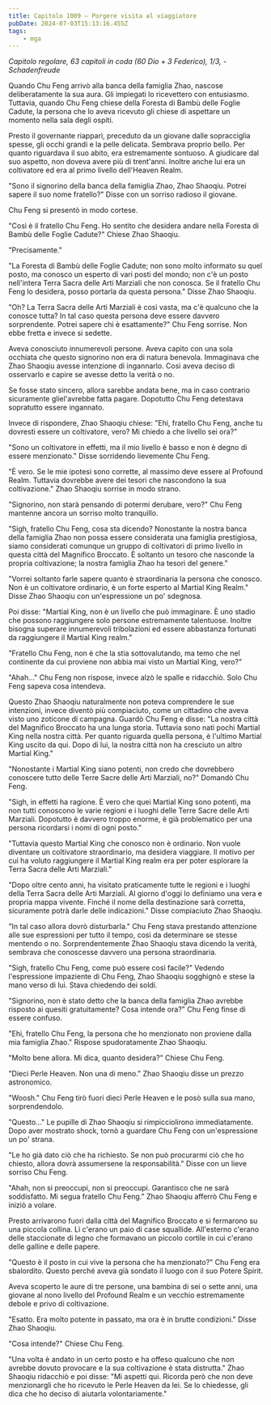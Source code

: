 ```yaml
---
title: Capitolo 1009 – Porgere visita al viaggiatore
pubDate: 2024-07-03T15:13:16.455Z
tags:
    - mga
---
```



<em>Capitolo regolare,
63 capitoli in coda (60 Dio + 3 Federico), 1/3,
-Schadenfreude</em>


Quando Chu Feng arrivò alla banca della famiglia Zhao, nascose deliberatamente la sua aura. Gli impiegati lo ricevettero con entusiasmo. Tuttavia, quando Chu Feng chiese della Foresta di Bambù delle Foglie Cadute, la persona che lo aveva ricevuto gli chiese di aspettare un momento nella sala degli ospiti.


Presto il governante riapparì, preceduto da un giovane dalle sopracciglia spesse, gli occhi grandi e la pelle delicata. Sembrava proprio bello. Per quanto riguardava il suo abito, era estremamente sontuoso. A giudicare dal suo aspetto, non doveva avere più di trent'anni. Inoltre anche lui era un coltivatore ed era al primo livello dell'Heaven Realm.


"Sono il signorino della banca della famiglia Zhao, Zhao Shaoqiu. Potrei sapere il suo nome fratello?" Disse con un sorriso radioso il giovane.


Chu Feng si presentò in modo cortese.


"Così è il fratello Chu Feng. Ho sentito che desidera andare nella Foresta di Bambù delle Foglie Cadute?" Chiese Zhao Shaoqiu.


"Precisamente."


"La Foresta di Bambù delle Foglie Cadute; non sono molto informato su quel posto, ma conosco un esperto di vari posti del mondo; non c'è un posto nell'intera Terra Sacra delle Arti Marziali che non conosca. Se il fratello Chu Feng lo desidera, posso portarla da questa persona." Disse Zhao Shaoqiu.


"Oh? La Terra Sacra delle Arti Marziali è così vasta, ma c'è qualcuno che la conosce tutta? In tal caso questa persona deve essere davvero sorprendente. Potrei sapere chi è esattamente?" Chu Feng sorrise. Non ebbe fretta e invece si sedette.


Aveva conosciuto innumerevoli persone. Aveva capito con una sola occhiata che questo signorino non era di natura benevola. Immaginava che Zhao Shaoqiu avesse intenzione di ingannarlo. Così aveva deciso di osservarlo e capire se avesse detto la verità o no.


Se fosse stato sincero, allora sarebbe andata bene, ma in caso contrario sicuramente gliel'avrebbe fatta pagare. Dopotutto Chu Feng detestava sopratutto essere ingannato.


Invece di rispondere, Zhao Shaoqiu chiese: "Ehi, fratello Chu Feng, anche tu dovresti essere un coltivatore, vero? Mi chiedo a che livello sei ora?"


"Sono un coltivatore in effetti, ma il mio livello è basso e non è degno di essere menzionato." Disse sorridendo lievemente Chu Feng.


"È vero. Se le mie ipotesi sono corrette, al massimo deve essere al Profound Realm. Tuttavia dovrebbe avere dei tesori che nascondono la sua coltivazione." Zhao Shaoqiu sorrise in modo strano.


"Signorino, non starà pensando di potermi derubare, vero?" Chu Feng mantenne ancora un sorriso molto tranquillo.


"Sigh, fratello Chu Feng, cosa sta dicendo? Nonostante la nostra banca della famiglia Zhao non possa essere considerata una famiglia prestigiosa, siamo considerati comunque un gruppo di coltivatori di primo livello in questa città del Magnifico Broccato. È soltanto un tesoro che nasconde la propria coltivazione; la nostra famiglia Zhao ha tesori del genere."


"Vorrei soltanto farle sapere quanto è straordinaria la persona che conosco. Non è un coltivatore ordinario, è un forte esperto al Martial King Realm." Disse Zhao Shaoqiu con un'espressione un po' sdegnosa.


Poi disse: "Martial King, non è un livello che può immaginare. È uno stadio che possono raggiungere solo persone estremamente talentuose. Inoltre bisogna superare innumerevoli tribolazioni ed essere abbastanza fortunati da raggiungere il Martial King realm."


"Fratello Chu Feng, non è che la stia sottovalutando, ma temo che nel continente da cui proviene non abbia mai visto un Martial King, vero?"


"Ahah..." Chu Feng non rispose, invece alzò le spalle e ridacchiò. Solo Chu Feng sapeva cosa intendeva.


Questo Zhao Shaoqiu naturalmente non poteva comprendere le sue intenzioni, invece diventò più compiaciuto, come un cittadino che aveva visto uno zoticone di campagna. Guardò Chu Feng e disse: "La nostra città del Magnifico Broccato ha una lunga storia. Tuttavia sono nati pochi Martial King nella nostra città. Per quanto riguarda quella persona, è l'ultimo Martial King uscito da qui. Dopo di lui, la nostra città non ha cresciuto un altro Martial King."


"Nonostante i Martial King siano potenti, non credo che dovrebbero conoscere tutto delle Terre Sacre delle Arti Marziali, no?" Domandò Chu Feng.


"Sigh, in effetti ha ragione. È vero che quei Martial King sono potenti, ma non tutti conoscono le varie regioni e i luoghi delle Terre Sacre delle Arti Marziali. Dopotutto è davvero troppo enorme, è già problematico per una persona ricordarsi i nomi di ogni posto."


"Tuttavia questo Martial King che conosco non è ordinario. Non vuole diventare un coltivatore straordinario, ma desidera viaggiare. Il motivo per cui ha voluto raggiungere il Martial King realm era per poter esplorare la Terra Sacra delle Arti Marziali."


"Dopo oltre cento anni, ha visitato praticamente tutte le regioni e i luoghi della Terra Sacra delle Arti Marziali. Al giorno d'oggi lo definiamo una vera e propria mappa vivente. Finché il nome della destinazione sarà corretta, sicuramente potrà darle delle indicazioni." Disse compiaciuto Zhao Shaoqiu.


"In tal caso allora dovrò disturbarla." Chu Feng stava prestando attenzione alle sue espressioni per tutto il tempo, così da determinare se stesse mentendo o no. Sorprendentemente Zhao Shaoqiu stava dicendo la verità, sembrava che conoscesse davvero una persona straordinaria.


"Sigh, fratello Chu Feng, come può essere così facile?" Vedendo l'espressione impaziente di Chu Feng, Zhao Shaoqiu sogghignò e stese la mano verso di lui. Stava chiedendo dei soldi.


"Signorino, non è stato detto che la banca della famiglia Zhao avrebbe risposto ai quesiti gratuitamente? Cosa intende ora?" Chu Feng finse di essere confuso.


"Ehi, fratello Chu Feng, la persona che ho menzionato non proviene dalla mia famiglia Zhao." Rispose spudoratamente Zhao Shaoqiu.


"Molto bene allora. Mi dica, quanto desidera?" Chiese Chu Feng.


"Dieci Perle Heaven. Non una di meno." Zhao Shaoqiu disse un prezzo astronomico.


"Woosh." Chu Feng tirò fuori dieci Perle Heaven e le posò sulla sua mano, sorprendendolo.


"Questo..." Le pupille di Zhao Shaoqiu si rimpicciolirono immediatamente. Dopo aver mostrato shock, tornò a guardare Chu Feng con un'espressione un po' strana.


"Le ho già dato ciò che ha richiesto. Se non può procurarmi ciò che ho chiesto, allora dovrà assumersene la responsabilità." Disse con un lieve sorriso Chu Feng.


"Ahah, non si preoccupi, non si preoccupi. Garantisco che ne sarà soddisfatto. Mi segua fratello Chu Feng." Zhao Shaoqiu afferrò Chu Feng e iniziò a volare.


Presto arrivarono fuori dalla città del Magnifico Broccato e si fermarono su una piccola collina. Lì c'erano un paio di case squallide. All'esterno c'erano delle staccionate di legno che formavano un piccolo cortile in cui c'erano delle galline e delle papere.


"Questo è il posto in cui vive la persona che ha menzionato?" Chu Feng era sbalordito. Questo perché aveva già sondato il luogo con il suo Potere Spirit.


Aveva scoperto le aure di tre persone, una bambina di sei o sette anni, una giovane al nono livello del Profound Realm e un vecchio estremamente debole e privo di coltivazione.


"Esatto. Era molto potente in passato, ma ora è in brutte condizioni." Disse Zhao Shaoqiu.


"Cosa intende?" Chiese Chu Feng.


"Una volta è andato in un certo posto e ha offeso qualcuno che non avrebbe dovuto provocare e la sua coltivazione è stata distrutta." Zhao Shaoqiu ridacchiò e poi disse: "Mi aspetti qui. Ricorda però che non deve menzionargli che ho ricevuto le Perle Heaven da lei. Se lo chiedesse, gli dica che ho deciso di aiutarla volontariamente."
                                


                                



